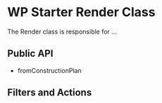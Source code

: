 # WP Starter Render Class

The Render class is responsible for ...

## Public API
- fromConstructionPlan

## Filters and Actions
